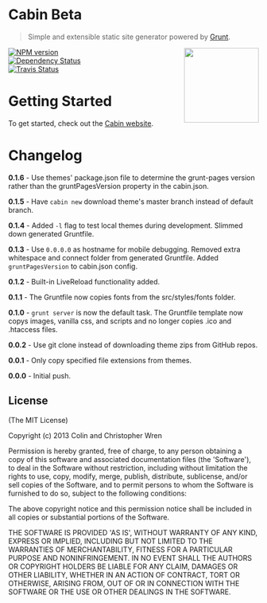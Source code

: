 # Cabin Beta
> Simple and extensible static site generator powered by [Grunt](http://gruntjs.com/).
<img align="right" height="150" src="https://raw.github.com/colinwren/Candy/master/src/images/cabin.png">

[![NPM version](https://badge.fury.io/js/cabin.png)](http://badge.fury.io/js/cabin)  
[![Dependency Status](https://gemnasium.com/CabinJS/Cabin.png)](https://gemnasium.com/colinwren/Cabin)  
[![Travis Status](https://travis-ci.org/CabinJS/Cabin.png)](https://travis-ci.org/colinwren/Cabin)  

# Getting Started

To get started, check out the [Cabin website](http://cabinjs.com).

# Changelog

**0.1.6** - Use themes' package.json file to determine the grunt-pages version rather than the gruntPagesVersion property in the cabin.json.

**0.1.5** - Have `cabin new` download theme's master branch instead of default branch.

**0.1.4** - Added `-l` flag to test local themes during development. Slimmed down generated Gruntfile. 

**0.1.3** - Use `0.0.0.0` as hostname for mobile debugging. Removed extra whitespace and connect folder from generated Gruntfile. Added `gruntPagesVersion` to cabin.json config.

**0.1.2** - Built-in LiveReload functionality added.

**0.1.1** - The Gruntfile now copies fonts from the src/styles/fonts folder.

**0.1.0** - `grunt server` is now the default task. The Gruntfile template now copys images, vanilla css, and scripts and no longer copies .ico and .htaccess files.

**0.0.2** - Use git clone instead of downloading theme zips from GitHub repos.

**0.0.1** - Only copy specified file extensions from themes.

**0.0.0** - Initial push.

## License

(The MIT License)

Copyright (c) 2013 Colin and Christopher Wren

Permission is hereby granted, free of charge, to any person obtaining
a copy of this software and associated documentation files (the
'Software'), to deal in the Software without restriction, including
without limitation the rights to use, copy, modify, merge, publish,
distribute, sublicense, and/or sell copies of the Software, and to
permit persons to whom the Software is furnished to do so, subject to
the following conditions:

The above copyright notice and this permission notice shall be
included in all copies or substantial portions of the Software.

THE SOFTWARE IS PROVIDED 'AS IS', WITHOUT WARRANTY OF ANY KIND,
EXPRESS OR IMPLIED, INCLUDING BUT NOT LIMITED TO THE WARRANTIES OF
MERCHANTABILITY, FITNESS FOR A PARTICULAR PURPOSE AND NONINFRINGEMENT.
IN NO EVENT SHALL THE AUTHORS OR COPYRIGHT HOLDERS BE LIABLE FOR ANY
CLAIM, DAMAGES OR OTHER LIABILITY, WHETHER IN AN ACTION OF CONTRACT,
TORT OR OTHERWISE, ARISING FROM, OUT OF OR IN CONNECTION WITH THE
SOFTWARE OR THE USE OR OTHER DEALINGS IN THE SOFTWARE.
